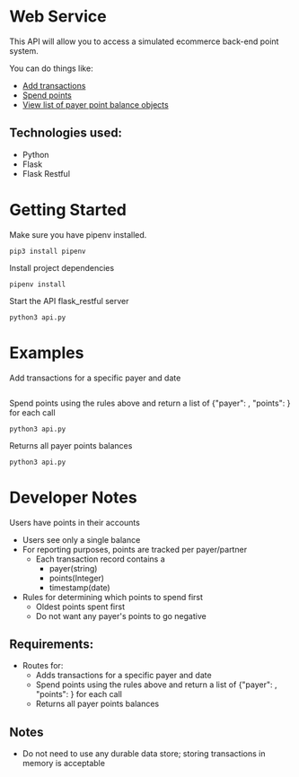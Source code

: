 # Web Service
This API will allow you to access a simulated ecommerce back-end point system.

You can do things like:
 - [Add transactions](#add)
 - [Spend points](#spend)
 - [View list of payer point balance objects](#balances)
## Technologies used:
- Python
- Flask
- Flask Restful


# Getting Started
Make sure you have pipenv installed.
``` 
pip3 install pipenv 
```
Install project dependencies
```
pipenv install
```
Start the API flask_restful server
```
python3 api.py
```

# Examples
<a name="add"></a>Add transactions for a specific payer and date
```

```
<a name="spend"></a>Spend points using the rules above and return a list of {"payer": <string>, "points": <integer>} for each call
```
python3 api.py
```
<a name="balances"></a>Returns all payer points balances
```
python3 api.py
```

# Developer Notes
Users have points in their accounts
- Users see only a single balance
- For reporting purposes, points are tracked per payer/partner
  - Each transaction record contains a 
    - payer(string)
    - points(Integer)
    - timestamp(date)
- Rules for determining which points to spend first
  - Oldest points spent first
  - Do not want any payer's points to go negative

## Requirements:
- Routes for:
  - Adds transactions for a specific payer and date
  - Spend points using the rules above and return a list of {"payer": <string>, "points": <integer>} for each call
  - Returns all payer points balances

## Notes
- Do not need to use any durable data store; storing transactions in memory is acceptable


